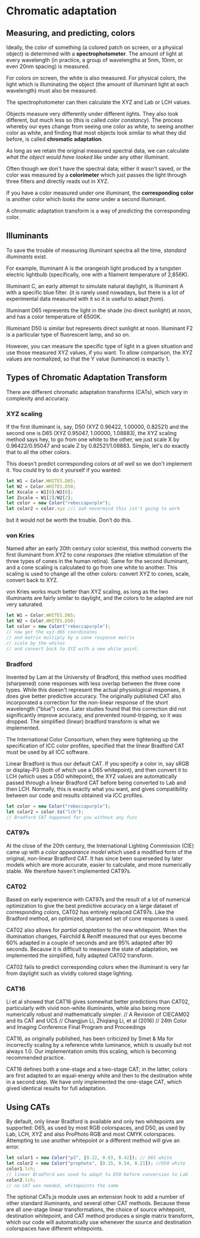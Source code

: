 # Chromatic adaptation

## Measuring, and predicting, colors

Ideally, the color of something
(a colored patch on screen, or a physical object)
is determined with a __spectrophotometer__.
The amount of light at every wavelength
(in practice, a group of wavelengths
at 5nm, 10nm, or even 20nm spacing)
is measured.

For colors on screen, the white is also measured.
For physical colors, the light which is illuminating the object
(the amount of illuminant light at each wavelength)
must also be measured.

The spectrophotometer can then calculate the XYZ and Lab or LCH values.

Objects measure very differently under different lights.
They also look different, but much less so
(this is called _color constancy_).
The process whereby our eyes change from seeing one color as white,
to seeing another color as white,
and finding that most objects look similar to what they did before,
is called __chromatic adaptation__.

As long as we retain the original measured spectral data,
we can calculate _what the object would have looked like_
under any other illuminant.

Often though we don't have the spectral data;
either it wasn't saved,
or the color was measured by a __colorimeter__
which just passes the light through three filters
and directly reads out in XYZ.

If you have a color measured under one illuminant,
the __corresponding color__ is another color which
_looks the same_ under a second illuminant.

A chromatic adaptation transform is a way of _predicting_
the corresponding color.

## Illuminants

To save the trouble of measuring illuminant spectra all the time,
_standard illuminants_ exist.

For example, Illuminant A is the orangeish light
produced by a tungsten electric lightbulb
(specifically, one with a filament temperature of 2,856K).

Illuminant C, an early attempt to simulate natural daylight,
is Illuminant A with a specific blue filter.
(it is rarely used nowadays,
but there is a lot of experimental data measured with it
so it is useful to adapt _from_).

Illuminant D65 represents the light in the shade (no direct sunlight) at noon,
and has a color temperature of 6500K.

Illuminant D50 is similar but represents direct sunlight at noon.
Illuminant F2 is a particular type of fluorescent lamp, and so on.

However, you can measure the specific type of light
in a given situation and use those measured XYZ values,
if you want. To allow comparison, the XYZ values are normalized,
so that the Y value (luminance) is exactly 1.


## Types of Chromatic Adaptation Transform

There are different chromatic adaptation transforms (CATs),
which vary in complexity and accuracy.

### XYZ scaling

If the first illuminant is, say, D50 (XYZ 0.96422, 1.00000, 0.82521)
and the second one is D65 (XYZ 0.95047, 1.00000, 1.08883),
the XYZ scaling method says hey,
to go from one white to the other,
we just scale X by 0.96422/0.95047
and scale Z by 0.82521/1.08883.
Simple, let's do exactly that to all the other colors.

This doesn't predict corresponding colors _at all well_
so we don't implement it. You could try to do it yourself if you wanted:

```js
let W1 = Color.WHITES.D65;
let W2 = Color.WHITES.D50;
let Xscale = W1[0]/W2[0];
let Zscale = W1[2]/W2[2];
let color = new Color("rebeccapurple");
let color2 = color.xyz /// aah nevermind this isn't going to work
```

but it would not be worth the trouble.
Don't do this.

### von Kries

Named after an early 20th century color scientist,
this method converts the first illuminant
from XYZ to _cone responses_
(the relative stimulation of the three types of cones in the human retina).
Same for the second illuminant,
and a cone scaling is calculated to go from one white to another.
This scaling is used to change all the other colors:
convert XYZ to cones, scale, convert back to XYZ.

von Kries works much better than XYZ scaling,
as long as the two illuminants are fairly similar to daylight,
and the colors to be adapted are not very saturated.

```js
let W1 = Color.WHITES.D65;
let W2 = Color.WHITES.D50;
let color = new Color("rebeccapurple");
// now get the xyz-d65 coordinates
// and matrix multiply by a cone response matrix
// scale by the whites
// and convert back to XYZ with a new white point.
```

### Bradford

Invented by Lam at the University of Bradford,
this method uses modified (sharpened) cone responses
with less overlap between the three cone types.
While this doesn't represent the actual physiological responses,
it does give better predictive accuracy.
The originally published CAT also incorporated
a correction for the non-linear response of the
short wavelength ("blue") cone.
Later studies found that this correction
did not significantly improve accuracy,
and prevented round-tripping,
so it was dropped.
The simplified (linear) bradford transform is what we implemented.

The International Color Consortium,
when they were tightening up the specification of ICC color profiles,
specified that the linear Bradford CAT must be used by all ICC software.

Linear Bradford is thus our default CAT.
If you specify a color in, say sRGB or display-P3
(both of which use a D65 whitepoint),
and then convert it to LCH (which uses a D50 whitepoint),
the XYZ values are automatically passed through a linear Bradford CAT
before being converted to Lab and then LCH.
Normally, this is exactly what you want,
and gives compatibility between our code
and results obtained via ICC profiles.

```js
let color = new Color("rebeccapurple");
let color2 = color.to("lch");
// Bradford CAT happened for you without any fuss
```

### CAT97s

At the close of the 20th century,
the International Lighting Commission (CIE)
came up with a _color appearance model_
which used a modified form of the original, non-linear Bradford CAT.
It has since been superseded by later models
which are more accurate,
easier to calculate,
and more numerically stable.
We therefore haven't implemented CAT97s.

### CAT02

Based on early experience with CAT97s
and the result of a lot of numerical optimization
to give the best predictive accuracy
on a large dataset of corresponding colors,
CAT02 has entirely replaced CAT97s.
Like the Bradford method,
an optimized, sharpened set of cone responses is used.

CAT02 also allows for _partial adaptation_ to the new whitepoint.
When the illumination changes, Fairchild &amp; Reniff measured that
our eyes become 60% adapted in a couple of seconds
and are 95% adapted after 90 seconds.
Because it is difficult to measure the state of adaptation,
we implemented the simplified, fully adapted CAT02 transform.

CAT02 fails to predict corresponding colors when the illuminant
is very far from daylight
such as vividly colored stage lighting.

### CAT16

Li et al showed that CAT16 gives somewhat better predictions than CAT02,
particularly with vivid non-white illuminants,
while also being more numerically robust and mathematically simpler.
// A Revision of CIECAM02 and its CAT and UCS
// Changjun Li, Zhiqiang Li, et al (2016)
// 24th Color and Imaging Conference Final Program and Proceedings

CAT16, as originally published, has been criticized by Smet & Ma
for incorrectly scaling by a reference white luminance,
which is usually but not always 1.0.
Our implementation omits this scaling,
which is becoming recommended practice.

CAT16 defines both a one-stage and a two-stage CAT;
in the latter, colors are first adapted to an equal-energy white
and then to the destination white in a second step.
We have only implemented the one-stage CAT,
which gived identical results for full adaptation.

## Using CATs

By default, only linear Bradford is available
and only two whitepoints are supported:
D65, as used by most RGB colorspaces,
and D50, as used by Lab, LCH, XYZ
and also ProPhoto RGB and most CMYK colorspaces.
Attempting to use another whitepoint or a different method will give an error.

```js
let color1 = new Color("p3", [0.22, 0.63, 0.42]); // D65 white
let color2 = new Color("prophoto", [0.15, 0.54, 0.21]); //D50 white
color1.lch;
// linear Bradford was used to adapt to D50 before conversion to Lab
color2.lch;
// no CAT was needed, whitepoints the same
```

The optional CATs.js module
uses an extension hook to add
a number of other standard illuminants,
and several other CAT methods.
Because these are all one-stage linear transformations,
the choice of source whitepoint, destination whitepoint,
and CAT method produces a single matrix transform,
which our code will automatically use
whenever the source and destination colorspaces have different whitepoints.
